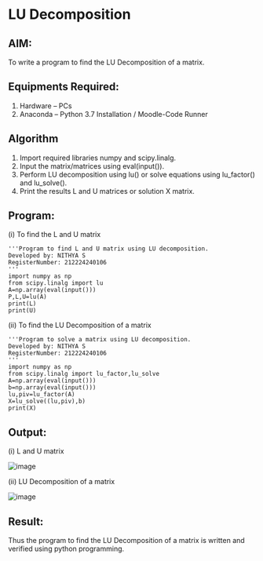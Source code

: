 # LU Decomposition 

## AIM:
To write a program to find the LU Decomposition of a matrix.

## Equipments Required:
1. Hardware – PCs
2. Anaconda – Python 3.7 Installation / Moodle-Code Runner

## Algorithm
1. Import required libraries numpy and scipy.linalg.
2. Input the matrix/matrices using eval(input()).
3. Perform LU decomposition using lu() or solve equations using lu_factor() and lu_solve().
4. Print the results L and U matrices or solution X matrix.

## Program:
(i) To find the L and U matrix

    '''Program to find L and U matrix using LU decomposition.
    Developed by: NITHYA S
    RegisterNumber: 212224240106
    '''
    import numpy as np
    from scipy.linalg import lu
    A=np.array(eval(input()))
    P,L,U=lu(A)
    print(L)
    print(U)
(ii) To find the LU Decomposition of a matrix

    '''Program to solve a matrix using LU decomposition.
    Developed by: NITHYA S
    RegisterNumber: 212224240106
    '''
    import numpy as np
    from scipy.linalg import lu_factor,lu_solve
    A=np.array(eval(input()))
    b=np.array(eval(input()))
    lu,piv=lu_factor(A)
    X=lu_solve((lu,piv),b)
    print(X)

## Output:

(i) L and U matrix

![image](https://github.com/user-attachments/assets/77d81127-4b9c-47bf-a831-da5686ae3d1c)

(ii) LU Decomposition of a matrix

![image](https://github.com/user-attachments/assets/7bbeb90e-7d5a-44d6-857c-f3b1a6b81601)




## Result:
Thus the program to find the LU Decomposition of a matrix is written and verified using python programming.

